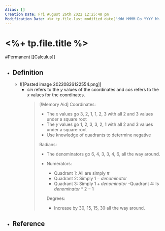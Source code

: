 ```yaml
---
Alias: []
Creation Date: Fri August 26th 2022 12:25:48 pm 
Modification Date: <%+ tp.file.last_modified_date("ddd MMMM Do YYYY hh:mm:ss a") %>
---
```

# <%+ tp.file.title %>
#Permanent [[Calculus]]

- ## Definition
	- ![[Pasted image 20220826122554.png]]
		- $sin$ refers to the $y$ values of the coordinates and $cos$ refers to the $x$ values for the coordinates.
		  > [!Memory Aid]
		  > Coordinates:
		  > - The $x$ values go $3$, $2$, $1$, $1$, $2$, $3$ with all $2$ and $3$ values under a square root
		  > - The $y$ values go $1$, $2$, $3$, $3$, $2$, $1$ with all $2$ and $3$ values under a square root
		  > - Use knowledge of quadrants to determine negative 
		  > 
		  > Radians:
		  > - The denominators go 6, 4, 3, 3, 4, 6, all the way around.
		  > - Numerators:
		  >   - Quadrant 1: All are simply $\pi$
		  >   - Quadrant 2: Simply $1-denominator$
		  >   - Quadrant 3: Simply $1+denominator$
		  >   -Quadrant 4: Is $denominator*2-1$
		  >   
		  >   Degrees:
		  >   - Increase by 30, 15, 15, 30 all the way around.
- ## Reference